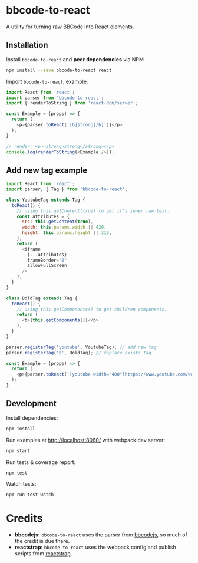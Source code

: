 
# bbcode-to-react

A utility for turning raw BBCode into React elements.

## Installation

Install `bbcode-to-react` and __peer dependencies__ via NPM

```sh
npm install --save bbcode-to-react react
```

Import `bbcode-to-react`, example:

```js
import React from 'react';
import parser from 'bbcode-to-react';
import { renderToString } from 'react-dom/server';

const Example = (props) => {
  return (
    <p>{parser.toReact('[b]strong[/b]')}</p>
  );
}

// render: <p><strong>strong</strong></p>
console.log(renderToString(<Example />));


```

## Add new tag example

```js
import React from 'react';
import parser, { Tag } from 'bbcode-to-react';

class YoutubeTag extends Tag {
  toReact() {
    // using this.getContent(true) to get it's inner raw text.
    const attributes = {
      src: this.getContent(true),
      width: this.params.width || 420,
      height: this.params.height || 315,
    };
    return (
      <iframe
        {...attributes}
        frameBorder="0"
        allowFullScreen
      />
    );
  }
}

class BoldTag extends Tag {
  toReact() {
    // using this.getComponents() to get children components.
    return (
      <b>{this.getComponents()}</b>
    );
  }
}

parser.registerTag('youtube', YoutubeTag); // add new tag
parser.registerTag('b', BoldTag); // replace exists tag

const Example = (props) => {
  return (
    <p>{parser.toReact('[youtube width="400"]https://www.youtube.com/watch?v=AB6RjNeDII0[/youtube]')}</p>
  );
}

```

## Development

Install dependencies:

```sh
npm install
```

Run examples at [http://localhost:8080/](http://localhost:8080/) with webpack dev server:

```sh
npm start
```

Run tests & coverage report:

```sh
npm test
```

Watch tests:

```sh
npm run test-watch
```

# Credits

* **bbcodejs:** `bbcode-to-react` uses the parser from [bbcodejs](https://github.com/vishnevskiy/bbcodejs), so much of the credit is due there.
* **reactstrap:** `bbcode-to-react` uses the webpack config and publish scripts from [reactstrap](https://github.com/reactstrap/reactstrap).



